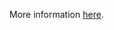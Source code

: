More information [here](https://docs.bridgecrew.io/docs/ensure-azure-spring-cloud-api-portal-public-access-is-disabled).
